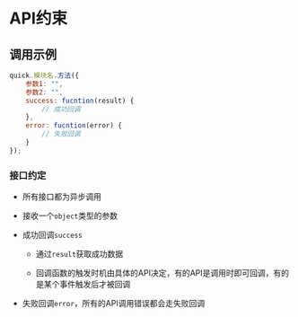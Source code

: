 # API约束

## 调用示例

```js
quick.模块名.方法({
    参数1: "",
    参数2: "",
    success: fucntion(result) {
        // 成功回调
    },
    error: fucntion(error) {
        // 失败回调
    }
});
```

### 接口约定

- 所有接口都为异步调用

- 接收一个`object`类型的参数

- 成功回调`success`

    - 通过`result`获取成功数据
    
    - 回调函数的触发时机由具体的API决定，有的API是调用时即可回调，有的是某个事件触发后才被回调

- 失败回调`error`，所有的API调用错误都会走失败回调
